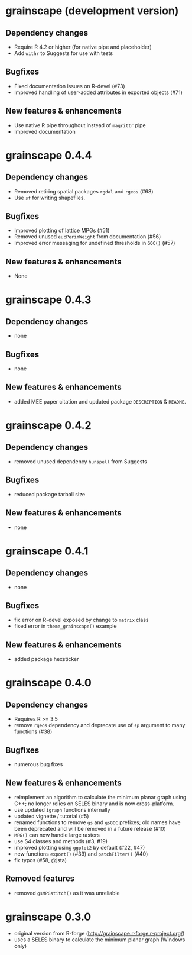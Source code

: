 # grainscape (development version)

## Dependency changes

* Require R 4.2 or higher (for native pipe and placeholder)
* Add `withr` to Suggests for use with tests

## Bugfixes

* Fixed documentation issues on R-devel (#73)
* Improved handling of user-added attributes in exported objects (#71)

## New features & enhancements

* Use native R pipe throughout instead of `magrittr` pipe
* Improved documentation

# grainscape 0.4.4

## Dependency changes

* Removed retiring spatial packages `rgdal` and `rgeos` (#68)
* Use `sf` for writing shapefiles.

## Bugfixes

* Improved plotting of lattice MPGs (#51)
* Removed unused `eucPerimWeight` from documentation (#56)
* Improved error messaging for undefined thresholds in `GOC()` (#57)

## New features & enhancements

* None

# grainscape 0.4.3

## Dependency changes

* none

## Bugfixes

* none

## New features & enhancements

* added MEE paper citation and updated package `DESCRIPTION` & `README`.

# grainscape 0.4.2

## Dependency changes

* removed unused dependency `hunspell` from Suggests

## Bugfixes

* reduced package tarball size

## New features & enhancements

* none

# grainscape 0.4.1

## Dependency changes

* none

## Bugfixes

* fix error on R-devel exposed by change to `matrix` class
* fixed error in `theme_grainscape()` example

## New features & enhancements

* added package hexsticker

# grainscape 0.4.0

## Dependency changes

* Requires R >= 3.5
* remove `rgeos` dependency and deprecate use of `sp` argument to many functions (#38)

## Bugfixes

* numerous bug fixes

## New features & enhancements

* reimplement an algorithm to calculate the minimum planar graph using C++;
  no longer relies on SELES binary and is now cross-platform.
* use updated `igraph` functions internally
* updated vignette / tutorial (#5)
* renamed functions to remove `gs` and `gsGOC` prefixes; old names have been deprecated and will be removed in a future release (#10)
* `MPG()` can now handle large rasters
* use S4 classes and methods (#3, #19)
* improved plotting using `ggplot2` by default (#22, #47)
* new functions `export()` (#39) and `patchFilter()` (#40)
* fix typos (#58, @jsta)

## Removed features

* removed `gsMPGstitch()` as it was unreliable

# grainscape 0.3.0

* original version from R-forge (http://grainscape.r-forge.r-project.org/)
* uses a SELES binary to calculate the minimum planar graph (Windows only)
